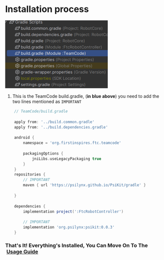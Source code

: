 # Installation process
![TeamCode build.gradle](_media/teamcode_build_gradle.png)
1. This is the TeamCode build.gradle, (**in blue above**)
you need to add the two lines mentioned as `IMPORTANT`
```gradle
    // TeamCode/build.gradle
    
    apply from: '../build.common.gradle'
    apply from: '../build.dependencies.gradle'

    android {
        namespace = 'org.firstinspires.ftc.teamcode'
        
        packagingOptions {
            jniLibs.useLegacyPackaging true
        }
    }
    repositories {
        // IMPORTANT
        maven { url 'https://psilynx.github.io/PsiKit/gradle' }

    }

    dependencies {
        implementation project(':FtcRobotController')

        // IMPORTANT
        implementation 'org.psilynx:psikit:0.0.3'
    }
```
### That's It! Everything's Installed, You Can Move On To The &nbsp;[Usage Guide](usage.md)
